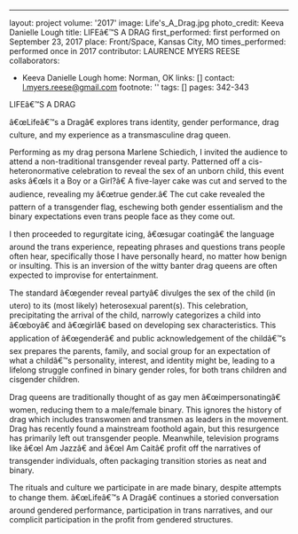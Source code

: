 ---
layout: project
volume: '2017'
image: Life's_A_Drag.jpg
photo_credit: Keeva Danielle Lough
title: LIFEâ€™S A DRAG
first_performed: first performed on September 23, 2017
place: Front/Space, Kansas City, MO
times_performed: performed once in 2017
contributor: LAURENCE MYERS REESE
collaborators:
- Keeva Danielle Lough
home: Norman, OK
links: []
contact: l.myers.reese@gmail.com
footnote: ''
tags: []
pages: 342-343



LIFEâ€™S A DRAG

â€œLifeâ€™s a Dragâ€ explores trans identity, gender performance, drag culture, and my experience as a transmasculine drag queen.

Performing as my drag persona Marlene Schiedich, I invited the audience to attend a non-traditional transgender reveal party. Patterned off a cis-heteronormative celebration to reveal the sex of an unborn child, this event asks â€œIs it a Boy or a Girl?â€ A five-layer cake was cut and served to the audience, revealing my â€œtrue gender.â€ The cut cake revealed the pattern of a transgender flag, eschewing both gender essentialism and the binary expectations even trans people face as they come out.

I then proceeded to regurgitate icing, â€œsugar coatingâ€ the language around the trans experience, repeating phrases and questions trans people often hear, specifically those I have personally heard, no matter how benign or insulting. This is an inversion of the witty banter drag queens are often expected to improvise for entertainment.

The standard â€œgender reveal partyâ€ divulges the sex of the child (in utero) to its (most likely) heterosexual parent(s). This celebration, precipitating the arrival of the child, narrowly categorizes a child into â€œboyâ€ and â€œgirlâ€ based on developing sex characteristics. This application of â€œgenderâ€ and public acknowledgement of the childâ€™s sex prepares the parents, family, and social group for an expectation of what a childâ€™s personality, interest, and identity might be, leading to a lifelong struggle confined in binary gender roles, for both trans children and cisgender children.

Drag queens are traditionally thought of as gay men â€œimpersonatingâ€ women, reducing them to a male/female binary. This ignores the history of drag which includes transwomen and transmen as leaders in the movement. Drag has recently found a mainstream foothold again, but this resurgence has primarily left out transgender people. Meanwhile, television programs like â€œI Am Jazzâ€ and â€œI Am Caitâ€ profit off the narratives of transgender individuals, often packaging transition stories as neat and binary.

The rituals and culture we participate in are made binary, despite attempts to change them. â€œLifeâ€™s A Dragâ€ continues a storied conversation around gendered performance, participation in trans narratives, and our complicit participation in the profit from gendered structures.

